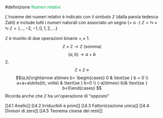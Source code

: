 
 #definizione <font color="#00b050">Numeri relativi</font>
	
  L'insieme dei numeri relativi è indicato con il simbolo $\mathbb{Z}$ (dalla parola tedesca Zahl)
  e include tutti i numeri naturali con associato un segno (+ o -)
  $\mathbb{Z}=\mathbb{N}\times\mathbb{N}$
  $\mathbb{Z}=\{ \dots,-2,-1,0,1,2,\dots \}$

$\mathbb{Z}$ è munito di due operazioni binarie +,$\times$
1.
$$\mathbb{Z\times Z}\rightarrow\mathbb{Z}\text{ (somma)}$$
$$(a,b)\rightarrow a+b$$
2.
$$\mathbb{Z\times Z}\rightarrow$$
$$(a,b)\rightarrow a\times b= \begin{cases} 0 & \text{se } b = 0 \\ a+a+a\dots(b\; volte) & \text{se } b>0 \\ (-a)\times(-b)& \text{se } b<0\end{cases} $$
Ricorda anche che $\mathbb{Z}$ ha un'operazione di "opposto"

[[4.1 Anello]]
[[4.2 Irriducibili e primi]]
[[4.3 Fattorizzazione unica]]
[[4.4 Divisori di zero]]
[[4.5 Teorema cinese dei resti]]